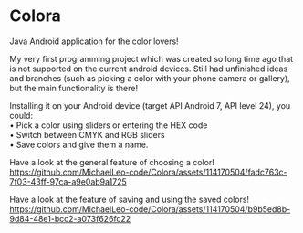 # Colora
Java Android application for the color lovers!

My very first programming project which was created so long time ago that is not supported on the current android devices.
Still had unfinished ideas and branches (such as picking a color with your phone camera or gallery), but the main functionality is there!

Installing it on your Android device (target API Android 7, API level 24), you could:  
• Pick a color using sliders or entering the HEX code  
• Switch between CMYK and RGB sliders  
• Save colors and give them a name.  

Have a look at the general feature of choosing a color!
https://github.com/MichaelLeo-code/Colora/assets/114170504/fadc763c-7f03-43ff-97ca-a9e0ab9a1725

Have a look at the feature of saving and using the saved colors!
https://github.com/MichaelLeo-code/Colora/assets/114170504/b9b5ed8b-9d84-48e1-bcc2-a073f626fc22

